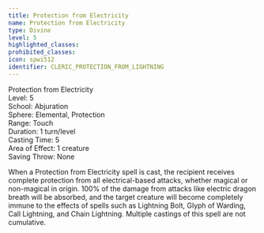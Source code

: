 ```yaml
---
title: Protection from Electricity
name: Protection from Electricity
type: Divine
level: 5
highlighted_classes: 
prohibited_classes: 
icon: spwi512
identifier: CLERIC_PROTECTION_FROM_LIGHTNING
---
```

Protection from Electricity  
Level: 5  
School: Abjuration  
Sphere: Elemental, Protection  
Range: Touch  
Duration: 1 turn/level  
Casting Time: 5  
Area of Effect: 1 creature  
Saving Throw: None  
  
When a Protection from Electricity spell is cast, the recipient receives complete protection from all electrical-based attacks, whether magical or non-magical in origin. 100% of the damage from attacks like electric dragon breath will be absorbed, and the target creature will become completely immune to the effects of spells such as Lightning Bolt, Glyph of Warding, Call Lightning, and Chain Lightning. Multiple castings of this spell are not cumulative.  
